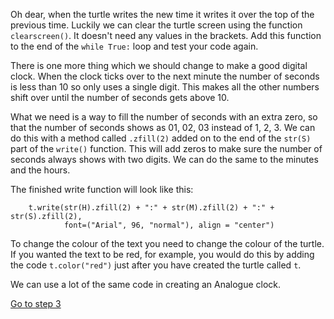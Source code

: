 Oh dear, when the turtle writes the new time it writes it over the top of the previous time. Luckily we can clear the turtle screen using the function ```clearscreen()```. It doesn't need any values in the brackets. Add this function to the end of the ```while True:``` loop and test your code again.

There is one more thing which we should change to make a good digital clock. When the clock ticks over to the next minute the number of seconds is less than 10 so only uses a single digit. This makes all the other numbers shift over until the number of seconds gets above 10.

What we need is a way to fill the number of seconds with an extra zero, so that the number of seconds shows as 01, 02, 03 instead of 1, 2, 3. We can do this with a method called ```.zfill(2)``` added on to the end of the ```str(S)``` part of the ```write()``` function. This will add zeros to make sure the number of seconds always shows with two digits. We can do the same to the minutes and the hours.

The finished write function will look like this:
```
    t.write(str(H).zfill(2) + ":" + str(M).zfill(2) + ":" + str(S).zfill(2),
            font=("Arial", 96, "normal"), align = "center")
```

To change the colour of the text you need to change the colour of the turtle. If you wanted the text to be red, for example, you would do this by adding the code ```t.color("red")``` just after you have created the turtle called ```t```.

We can use a lot of the same code in creating an Analogue clock.

[Go to step 3](../Step3-Setting-up-the-Analogue-clock)


